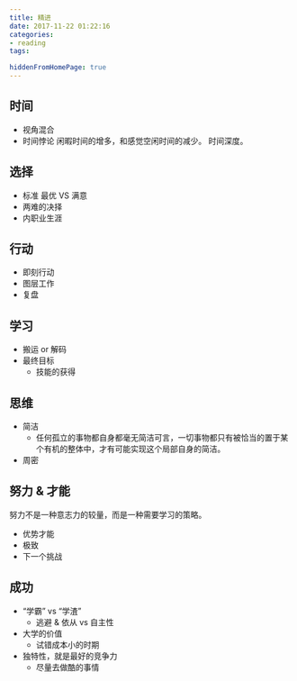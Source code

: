 ```yaml
---
title: 精进
date: 2017-11-22 01:22:16
categories:
- reading
tags:

hiddenFromHomePage: true
---
```


## 时间

- 视角混合
- 时间悖论
闲暇时间的增多，和感觉空闲时间的减少。 时间深度。

## 选择
- 标准
最优 VS 满意
- 两难的决择
- 内职业生涯

## 行动
- 即刻行动
- 图层工作
- 复盘

## 学习
- 搬运 or 解码
- 最终目标
    - 技能的获得

## 思维
- 简洁
    - 任何孤立的事物都自身都毫无简洁可言，一切事物都只有被恰当的置于某个有机的整体中，才有可能实现这个局部自身的简洁。
- 周密

## 努力 & 才能
努力不是一种意志力的较量，而是一种需要学习的策略。
- 优势才能
- 极致
- 下一个挑战

## 成功
- “学霸” vs “学渣”
    - 逃避 & 依从 vs 自主性
- 大学的价值
    - 试错成本小的时期
- 独特性，就是最好的竞争力
    - 尽量去做酷的事情
